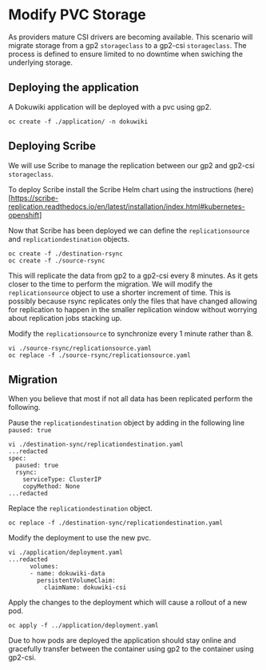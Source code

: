 # Modify PVC Storage
As providers mature CSI drivers are becoming available. This scenario will
migrate storage from a gp2 `storageclass` to a gp2-csi `storageclass`. The
process is defined to ensure limited to no downtime when swiching the underlying storage.


## Deploying the application
A Dokuwiki application will be deployed with a pvc using gp2. 

```
oc create -f ./application/ -n dokuwiki
```

## Deploying Scribe
We will use Scribe to manage the replication between our gp2 and gp2-csi `storageclass`.

To deploy Scribe install the Scribe Helm chart using the instructions (here)[https://scribe-replication.readthedocs.io/en/latest/installation/index.html#kubernetes-openshift]

Now that Scribe has been deployed we can define the `replicationsource` and `replicationdestination` objects.

```
oc create -f ./destination-rsync
oc create -f ./source-rsync
```

This will replicate the data from gp2 to a gp2-csi every 8 minutes. As it gets closer to the time to perform
the migration. We will modify the `replicationsource` object to use a shorter increment of time. This is
possibly because rsync replicates only the files that have changed allowing for replication to happen in the
smaller replication window without worrying about replication jobs stacking up.

Modify the `replicationsource` to synchronize every 1 minute rather than 8.

```
vi ./source-rsync/replicationsource.yaml
oc replace -f ./source-rsync/replicationsource.yaml
```

## Migration
When you believe that most if not all data has been replicated perform the following. 

Pause the `replicationdestination` object by adding in the following line `paused: true`

```
vi ./destination-sync/replicationdestination.yaml
...redacted
spec:
  paused: true
  rsync:
    serviceType: ClusterIP
    copyMethod: None
...redacted
```

Replace the `replicationdestination` object.
```
oc replace -f ./destination-sync/replicationdestination.yaml
```

Modify the deployment to use the new pvc.
```
vi ./application/deployment.yaml
...redacted
      volumes:
      - name: dokuwiki-data
        persistentVolumeClaim:
          claimName: dokuwiki-csi
```

Apply the changes to the deployment which will cause a rollout of a new pod.
```
oc apply -f ../application/deployment.yaml
```

Due to how pods are deployed the application should stay online and gracefully transfer between the container
using gp2 to the container using gp2-csi.